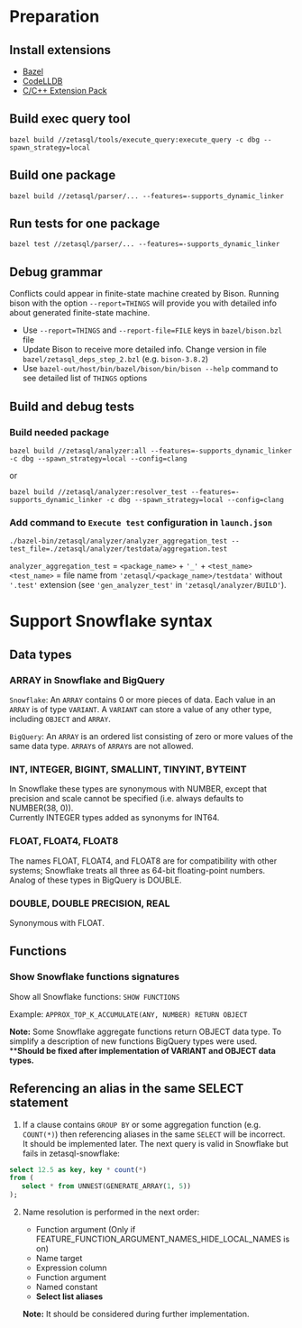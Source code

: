 # Preparation

## Install extensions
   - [Bazel](https://marketplace.visualstudio.com/items?itemName=BazelBuild.vscode-bazel)
   - [CodeLLDB](https://marketplace.visualstudio.com/items?itemName=vadimcn.vscode-lldb)
   - [C/C++ Extension Pack](https://marketplace.visualstudio.com/items?itemName=ms-vscode.cpptools-extension-pack)

## Build exec query tool
```
bazel build //zetasql/tools/execute_query:execute_query -c dbg --spawn_strategy=local
```

## Build one package
```
bazel build //zetasql/parser/... --features=-supports_dynamic_linker
```

## Run tests for one package
```
bazel test //zetasql/parser/... --features=-supports_dynamic_linker
```

## Debug grammar
Conflicts could appear in finite-state machine created by Bison.
Running bison with the option `--report=THINGS` will provide you with detailed info about generated finite-state machine.
   - Use `--report=THINGS` and `--report-file=FILE` keys in `bazel/bison.bzl` file
   - Update Bison to receive more detailed info. Change version in file `bazel/zetasql_deps_step_2.bzl` (e.g. `bison-3.8.2`)
   - Use `bazel-out/host/bin/bazel/bison/bin/bison --help` command to see detailed list of `THINGS` options

## Build and debug tests

### Build needed package
```
bazel build //zetasql/analyzer:all --features=-supports_dynamic_linker -c dbg --spawn_strategy=local --config=clang
```
or
```
bazel build //zetasql/analyzer:resolver_test --features=-supports_dynamic_linker -c dbg --spawn_strategy=local --config=clang
```
### Add command to `Execute test` configuration in `launch.json`
```
./bazel-bin/zetasql/analyzer/analyzer_aggregation_test --test_file=./zetasql/analyzer/testdata/aggregation.test
```
`analyzer_aggregation_test` = `<package_name>` + `'_'` + `<test_name>`<br>
`<test_name>` = file name from `'zetasql/<package_name>/testdata'` without `'.test'` extension (see `'gen_analyzer_test'` in `'zetasql/analyzer/BUILD'`).

# Support Snowflake syntax

## Data types

### ARRAY in Snowflake and BigQuery
`Snowflake`: An `ARRAY` contains 0 or more pieces of data. Each value in an `ARRAY` is of type `VARIANT`. A `VARIANT` can store a value of any other type, including `OBJECT` and `ARRAY`.

`BigQuery`: An `ARRAY` is an ordered list consisting of zero or more values of the same data type. `ARRAY`s of `ARRAY`s are not allowed.

### INT, INTEGER, BIGINT, SMALLINT, TINYINT, BYTEINT
In Snowflake these types are synonymous with NUMBER, except that precision and scale cannot be specified (i.e. always defaults to NUMBER(38, 0)).<br>
Currently INTEGER types added as synonyms for INT64.

### FLOAT, FLOAT4, FLOAT8
The names FLOAT, FLOAT4, and FLOAT8 are for compatibility with other systems; Snowflake treats all three as 64-bit floating-point numbers.<br>
Analog of these types in BigQuery is DOUBLE.

### DOUBLE, DOUBLE PRECISION, REAL
Synonymous with FLOAT.

## Functions

### Show Snowflake functions signatures
Show all Snowflake functions: `SHOW FUNCTIONS`

Example: `APPROX_TOP_K_ACCUMULATE(ANY, NUMBER) RETURN OBJECT`

**Note:** Some Snowflake aggregate functions return OBJECT data type. To simplify a description of new functions BigQuery types were used.<br> ****Should be fixed after implementation of VARIANT and OBJECT data types.**

## Referencing an alias in the same SELECT statement
1. If a clause contains `GROUP BY` or some aggregation function (e.g. `COUNT(*)`) then referencing aliases in the same `SELECT` will be incorrect.
<br>It should be implemented later.
The next query is valid in Snowflake but fails in zetasql-snowflake:
```sql
select 12.5 as key, key * count(*)
from (
   select * from UNNEST(GENERATE_ARRAY(1, 5))
);
```

2. Name resolution is performed in the next order:
   - Function argument (Only if FEATURE_FUNCTION_ARGUMENT_NAMES_HIDE_LOCAL_NAMES is on)
   - Name target
   - Expression column
   - Function argument
   - Named constant
   - **Select list aliases**

   **Note:** It should be considered during further implementation.
